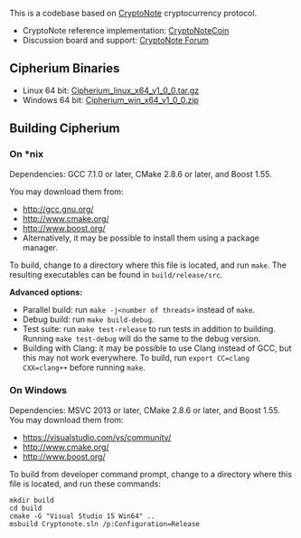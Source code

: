 This is a codebase based on [CryptoNote](https://cryptonote.org) cryptocurrency protocol.

* CryptoNote reference implementation: [CryptoNoteCoin](https://cryptonote-coin.org)
* Discussion board and support: [CryptoNote Forum](https://forum.cryptonote.org)

## Cipherium Binaries

* Linux 64 bit: [Cipherium_linux_x64_v1_0_0.tar.gz](http://cipherium.org/downloads.html)
* Windows 64 bit: [Cipherium_win_x64_v1_0_0.zip](http://cipherium.org/downloads.html)

## Building Cipherium

### On *nix

Dependencies: GCC 7.1.0 or later, CMake 2.8.6 or later, and Boost 1.55.

You may download them from:

* http://gcc.gnu.org/
* http://www.cmake.org/
* http://www.boost.org/
* Alternatively, it may be possible to install them using a package manager.

To build, change to a directory where this file is located, and run `make`. The resulting executables can be found in `build/release/src`.

**Advanced options:**

* Parallel build: run `make -j<number of threads>` instead of `make`.
* Debug build: run `make build-debug`.
* Test suite: run `make test-release` to run tests in addition to building. Running `make test-debug` will do the same to the debug version.
* Building with Clang: it may be possible to use Clang instead of GCC, but this may not work everywhere. To build, run `export CC=clang CXX=clang++` before running `make`.

### On Windows
Dependencies: MSVC 2013 or later, CMake 2.8.6 or later, and Boost 1.55. You may download them from:

* https://visualstudio.com/vs/community/
* http://www.cmake.org/
* http://www.boost.org/

To build from developer command prompt, change to a directory where this file is located, and run these commands: 
```
mkdir build
cd build
cmake -G "Visual Studio 15 Win64" ..
msbuild Cryptonote.sln /p:Configuration=Release
```

